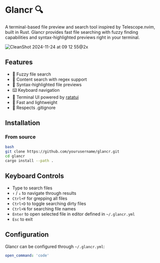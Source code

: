 # Glancr 🔍

A terminal-based file preview and search tool inspired by Telescope.nvim, built in Rust. Glancr provides fast file searching with fuzzy finding capabilities and syntax-highlighted previews right in your terminal.

![CleanShot 2024-11-24 at 09 12 55@2x](https://github.com/user-attachments/assets/5b6257bd-bfb9-4798-9b54-df11132c3191)

## Features

- 🔎 Fuzzy file search
- 📄 Content search with regex support
- 📄 Syntax-highlighted file previews
- ⌨️ Keyboard navigation
- 🎨 Terminal UI powered by [ratatui](https://github.com/ratatui-org/ratatui)
- 🚀 Fast and lightweight
- 📁 Respects .gitignore

## Installation

### From source

```bash
bash
git clone https://github.com/yourusername/glancr.git
cd glancr
cargo install --path .
```

## Keyboard Controls

- Type to search files
- `↑` / `↓` to navigate through results
- `Ctrl+F` for grepping all files
- `Ctrl+D` to toggle searching dirty files
- `Ctrl+N` for searching file names
- `Enter` to open selected file in editor defined in `~/.glancr.yml`
- `Esc` to exit

## Configuration

Glancr can be configured through `~/.glancr.yml`:

```yaml
open_command: 'code'
```
